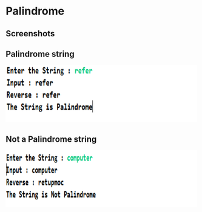 # Palindrome

## Screenshots

## Palindrome string

  <img src="https://github.com/SanketKathwate/Palindrome/blob/main/Assets/Palindrome.png" width="700" height="150"/>

## Not a Palindrome string

  <img src="https://github.com/SanketKathwate/Palindrome/blob/main/Assets/Not%20Palindrome.png" width="700" height="150"/>
